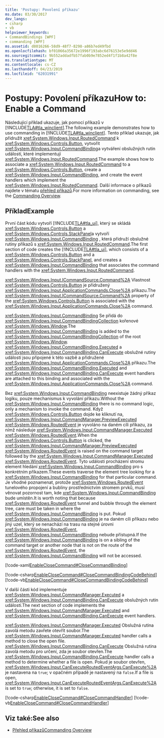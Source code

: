 ```yaml
---
title: 'Postupy: Povolení příkazu'
ms.date: 03/30/2017
dev_langs:
- csharp
- vb
helpviewer_keywords:
- CommandBindings [WPF]
- commanding [WPF]
ms.assetid: d8016266-58d9-48f7-8298-a86b7ed49fbd
ms.openlocfilehash: bf01066a35672e1996f193abc6d76153e5e9dd46
ms.sourcegitcommit: 9b552addadfb57fab0b9e7852ed4f1f1b8a42f8e
ms.translationtype: MT
ms.contentlocale: cs-CZ
ms.lasthandoff: 04/23/2019
ms.locfileid: "62031991"
---
```

# <a name="how-to-enable-a-command"></a><span data-ttu-id="03be9-102">Postupy: Povolení příkazu</span><span class="sxs-lookup"><span data-stu-id="03be9-102">How to: Enable a Command</span></span>
<span data-ttu-id="03be9-103">Následující příklad ukazuje, jak pomocí příkazů v [!INCLUDE[TLA#tla_winclient](../../../../includes/tlasharptla-winclient-md.md)].</span><span class="sxs-lookup"><span data-stu-id="03be9-103">The following example demonstrates how to use commanding in [!INCLUDE[TLA#tla_winclient](../../../../includes/tlasharptla-winclient-md.md)].</span></span>  <span data-ttu-id="03be9-104">Tento příklad ukazuje, jak přidružit <xref:System.Windows.Input.RoutedCommand> k <xref:System.Windows.Controls.Button>, vytvořit <xref:System.Windows.Input.CommandBinding>a vytváření obslužných rutin událostí, které implementují <xref:System.Windows.Input.RoutedCommand>.</span><span class="sxs-lookup"><span data-stu-id="03be9-104">The example shows how to associate a <xref:System.Windows.Input.RoutedCommand> to a <xref:System.Windows.Controls.Button>, create a <xref:System.Windows.Input.CommandBinding>, and create the event handlers which implement the <xref:System.Windows.Input.RoutedCommand>.</span></span>  <span data-ttu-id="03be9-105">Další informace o příkazů najdete v tématu [přehled příkazů](commanding-overview.md).</span><span class="sxs-lookup"><span data-stu-id="03be9-105">For more information on commanding, see the [Commanding Overview](commanding-overview.md).</span></span>  
  
## <a name="example"></a><span data-ttu-id="03be9-106">Příklad</span><span class="sxs-lookup"><span data-stu-id="03be9-106">Example</span></span>  
 <span data-ttu-id="03be9-107">První část kódu vytvoří [!INCLUDE[TLA#tla_ui](../../../../includes/tlasharptla-ui-md.md)], který se skládá <xref:System.Windows.Controls.Button> a <xref:System.Windows.Controls.StackPanel>a vytvoří <xref:System.Windows.Input.CommandBinding> , která přidruží obslužné rutiny příkazů s <xref:System.Windows.Input.RoutedCommand>.</span><span class="sxs-lookup"><span data-stu-id="03be9-107">The first section of code creates the [!INCLUDE[TLA#tla_ui](../../../../includes/tlasharptla-ui-md.md)], which consists of a <xref:System.Windows.Controls.Button> and a <xref:System.Windows.Controls.StackPanel>, and creates a <xref:System.Windows.Input.CommandBinding> that associates the command handlers with the <xref:System.Windows.Input.RoutedCommand>.</span></span>  
  
 <span data-ttu-id="03be9-108"><xref:System.Windows.Input.ICommandSource.Command%2A> Vlastnost <xref:System.Windows.Controls.Button> je přidružený <xref:System.Windows.Input.ApplicationCommands.Close%2A> příkazu.</span><span class="sxs-lookup"><span data-stu-id="03be9-108">The <xref:System.Windows.Input.ICommandSource.Command%2A> property of the <xref:System.Windows.Controls.Button> is associated with the <xref:System.Windows.Input.ApplicationCommands.Close%2A> command.</span></span>  
  
 <span data-ttu-id="03be9-109"><xref:System.Windows.Input.CommandBinding> Se přidá do <xref:System.Windows.Input.CommandBindingCollection> kořenové <xref:System.Windows.Window>.</span><span class="sxs-lookup"><span data-stu-id="03be9-109">The <xref:System.Windows.Input.CommandBinding> is added to the <xref:System.Windows.Input.CommandBindingCollection> of the root <xref:System.Windows.Window>.</span></span> <span data-ttu-id="03be9-110"><xref:System.Windows.Input.CommandBinding.Executed> a <xref:System.Windows.Input.CommandBinding.CanExecute> obslužné rutiny událostí jsou připojené k této vazbě a přidružené <xref:System.Windows.Input.ApplicationCommands.Close%2A> příkazu.</span><span class="sxs-lookup"><span data-stu-id="03be9-110">The <xref:System.Windows.Input.CommandBinding.Executed> and <xref:System.Windows.Input.CommandBinding.CanExecute> event handlers are attached to this binding and associated with the <xref:System.Windows.Input.ApplicationCommands.Close%2A> command.</span></span>  
  
 <span data-ttu-id="03be9-111">Bez <xref:System.Windows.Input.CommandBinding> neexistuje žádný příkaz logiku, pouze mechanismus k vyvolání příkazu.</span><span class="sxs-lookup"><span data-stu-id="03be9-111">Without the <xref:System.Windows.Input.CommandBinding> there is no command logic, only a mechanism to invoke the command.</span></span>  <span data-ttu-id="03be9-112">Když <xref:System.Windows.Controls.Button> dojde ke kliknutí na, <xref:System.Windows.Input.CommandManager.PreviewExecuted> <xref:System.Windows.RoutedEvent> je vyvoláno na daném cíli příkazu, za nímž následuje <xref:System.Windows.Input.CommandManager.Executed> <xref:System.Windows.RoutedEvent>.</span><span class="sxs-lookup"><span data-stu-id="03be9-112">When the <xref:System.Windows.Controls.Button> is clicked, the <xref:System.Windows.Input.CommandManager.PreviewExecuted> <xref:System.Windows.RoutedEvent> is raised on the command target followed by the <xref:System.Windows.Input.CommandManager.Executed> <xref:System.Windows.RoutedEvent>.</span></span>  <span data-ttu-id="03be9-113">Tyto události procházení stromu element hledání <xref:System.Windows.Input.CommandBinding> pro s konkrétním příkazem.</span><span class="sxs-lookup"><span data-stu-id="03be9-113">These events traverse the element tree looking for a <xref:System.Windows.Input.CommandBinding> for that particular command.</span></span>  <span data-ttu-id="03be9-114">Je vhodné poznamenat, protože <xref:System.Windows.RoutedEvent> tunelového propojení a bubliny prostřednictvím stromem prvků, musí věnovat pozornost tam, kde <xref:System.Windows.Input.CommandBinding> bude umístěn.</span><span class="sxs-lookup"><span data-stu-id="03be9-114">It is worth noting that because <xref:System.Windows.RoutedEvent> tunnel and bubble through the element tree, care must be taken in where the <xref:System.Windows.Input.CommandBinding> is put.</span></span>   <span data-ttu-id="03be9-115">Pokud <xref:System.Windows.Input.CommandBinding> je na daném cíli příkazu nebo jiný uzel, který se nenachází na trasu na stejné úrovni <xref:System.Windows.RoutedEvent>, <xref:System.Windows.Input.CommandBinding> nebude přístupná.</span><span class="sxs-lookup"><span data-stu-id="03be9-115">If the <xref:System.Windows.Input.CommandBinding> is on a sibling of the command target or another node that is not on the route of the <xref:System.Windows.RoutedEvent>, the <xref:System.Windows.Input.CommandBinding> will not be accessed.</span></span>  
  
 [!code-xaml[EnableCloseCommand#CloseCommandBinding](~/samples/snippets/csharp/VS_Snippets_Wpf/EnableCloseCommand/CSharp/Window1.xaml#closecommandbinding)]  
  
 [!code-csharp[EnableCloseCommand#CloseCommandBindingCodeBehind](~/samples/snippets/csharp/VS_Snippets_Wpf/EnableCloseCommand/CSharp/Window1.xaml.cs#closecommandbindingcodebehind)]
 [!code-vb[EnableCloseCommand#CloseCommandBindingCodeBehind](~/samples/snippets/visualbasic/VS_Snippets_Wpf/EnableCloseCommand/VisualBasic/Window1.xaml.vb#closecommandbindingcodebehind)]  
  
 <span data-ttu-id="03be9-116">V další části kód implementuje <xref:System.Windows.Input.CommandManager.Executed> a <xref:System.Windows.Input.CommandBinding.CanExecute> obslužných rutin událostí.</span><span class="sxs-lookup"><span data-stu-id="03be9-116">The next section of code implements the <xref:System.Windows.Input.CommandManager.Executed> and <xref:System.Windows.Input.CommandBinding.CanExecute> event handlers.</span></span>  
  
 <span data-ttu-id="03be9-117"><xref:System.Windows.Input.CommandManager.Executed> Obslužná rutina zavolá metodu zavřete otevřít soubor.</span><span class="sxs-lookup"><span data-stu-id="03be9-117">The <xref:System.Windows.Input.CommandManager.Executed> handler calls a method to close the open file.</span></span>  <span data-ttu-id="03be9-118"><xref:System.Windows.Input.CommandBinding.CanExecute> Obslužná rutina zavolá metodu pro určení, zda je soubor otevřen.</span><span class="sxs-lookup"><span data-stu-id="03be9-118">The <xref:System.Windows.Input.CommandBinding.CanExecute> handler calls a method to determine whether a file is open.</span></span>  <span data-ttu-id="03be9-119">Pokud je soubor otevřen, <xref:System.Windows.Input.CanExecuteRoutedEventArgs.CanExecute%2A> je nastavena na `true`; v opačném případě je nastavený na `false`.</span><span class="sxs-lookup"><span data-stu-id="03be9-119">If a file is open, <xref:System.Windows.Input.CanExecuteRoutedEventArgs.CanExecute%2A> is set to `true`; otherwise, it is set to `false`.</span></span>  
  
 [!code-csharp[EnableCloseCommand#CloseCommandHandler](~/samples/snippets/csharp/VS_Snippets_Wpf/EnableCloseCommand/CSharp/Window1.xaml.cs#closecommandhandler)]
 [!code-vb[EnableCloseCommand#CloseCommandHandler](~/samples/snippets/visualbasic/VS_Snippets_Wpf/EnableCloseCommand/VisualBasic/Window1.xaml.vb#closecommandhandler)]  
  
## <a name="see-also"></a><span data-ttu-id="03be9-120">Viz také:</span><span class="sxs-lookup"><span data-stu-id="03be9-120">See also</span></span>

- [<span data-ttu-id="03be9-121">Přehled příkazů</span><span class="sxs-lookup"><span data-stu-id="03be9-121">Commanding Overview</span></span>](commanding-overview.md)
